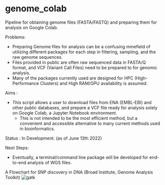 # genome_colab

Pipeline for obtaining genome files (FASTA/FASTQ) and preparing them for analysis on Google Colab.

Problems:
- Preparing Genome files for analysis can be a confusing minefield of utilizing different packages for each step in filtering, sampling, and the raw genome sequences.
- Files provided in public are often raw sequenced data in FASTA/Q format, and VCF (Variant Call Files) need to be prepared to for genomic analysis.
- Many of the packages currently used are designed for HPC (High-Performance Clusters) and High RAM/GPU availability is assumed. 

Aims : 
- This script allows a user to download files from ENA (EMBL-EBI) and other public databases, and prepare a VCF file ready for analysis solely on Google Colab, a Jupyter Notebook environment. 
  - This is not intended to be the most efficient method, but a convenient and accessible alternative to many current methods used in bioinformatics.

Status : In Development. (as of June 13th 2022)

Next Steps: 
- Eventually, a terminal/command line package will be developed for end-to-end analysis of WGS files. 


A Flowchart for SNP discovery in DNA (Broad Institute, Genome Analysis Toolkit)
![gatk](https://user-images.githubusercontent.com/64746654/173368634-f5a5c49c-1fca-4305-8ed0-c1da95d8af5a.png)
